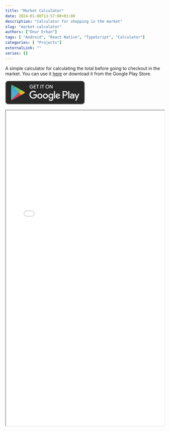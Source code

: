 ```yaml
---
title: "Market Calculator"
date: 2024-01-08T13:57:00+03:00
description: "Calculator for shopping in the market"
slug: "market-calculator"
authors: ["Onur Erhan"]
tags: [ "Android", "React Native", "TypeScript", "Calculator"]
categories: [ "Projects"]
externalLink: ""
series: []
---
```


A simple calculator for calculating the total before going to checkout in the market.
You can use it [here](/market-calculator) or download it from the Google Play Store.

[![Google Play Store link](/images/Get-It-On-Google-Play-Logo-PNG.png)](https://play.google.com/store/apps/details?id=com.onurerhan.marketcalculator)

<iframe src="/market-calculator" height="1000" width="100%" ></iframe>
